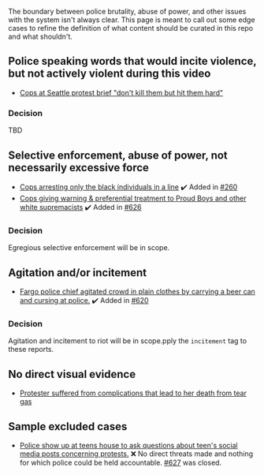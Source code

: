 The boundary between police brutality, abuse of power, and other issues with the system isn't always clear. This page is meant to call out some edge cases to refine the definition of what content should be curated in this repo and what shouldn't.

## Police speaking words that would incite violence, but not actively violent during this video

- [Cops at Seattle protest brief "don't kill them but hit them hard"](https://www.reddit.com/r/PublicFreakout/comments/gwr1gh/cops_at_a_seattle_protest/)

### Decision

TBD


## Selective enforcement, abuse of power, not necessarily excessive force

- [Cops arresting only the black individuals in a line](https://www.reddit.com/r/PublicFreakout/comments/gwm2mf/police_using_selective_enforcement_on_protestors/) ✔️ Added in [#260](https://github.com/2020PB/police-brutality/pull/260)
- [Cops giving warning & preferential treatment to Proud Boys and other white supremacists](ttps://www.buzzfeednews.com/article/davidmack/salem-oregon-cop-warn-white-armed-men-playing-favorites) ✔️ Added in [#626](https://github.com/2020PB/police-brutality/pull/626)

### Decision

Egregious selective enforcement will be in scope.


## Agitation and/or incitement

- [Fargo police chief agitated crowd in plain clothes by carrying a beer can and cursing at police.](https://www.grandforksherald.com/opinion/6520779-Port-Fargo-Deputy-Chief-sends-apology-email-after-he-was-seen-at-George-Floyd-protest-with-a-beer-can-cursing-at-law-enforcement) ✔️ Added in [#620](https://github.com/2020PB/police-brutality/pull/620)

### Decision

Agitation and incitement to riot will be in scope.pply the `incitement` tag to these reports.


## No direct visual evidence

- [Protester suffered from complications that lead to her death from tear gas](https://twitter.com/ColumbusGov/status/1268295227921641480)


## Sample excluded cases

- [Police show up at teens house to ask questions about teen's social media posts concerning protests.](https://twitter.com/greg_doucette/status/1268649159952936962) ❌ No direct threats made and nothing for which police could be held accountable. [#627](https://github.com/2020PB/police-brutality/pull/627) was closed.
